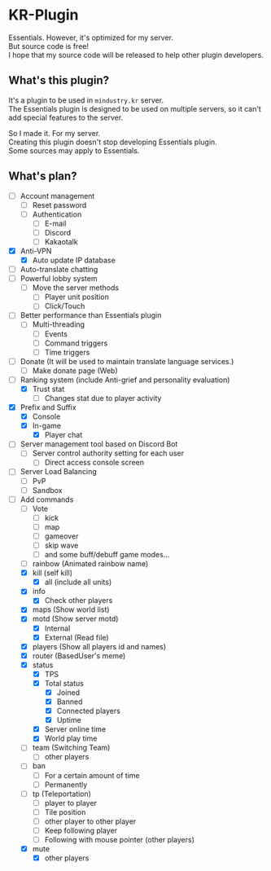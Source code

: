 # KR-Plugin
Essentials. However, it's optimized for my server.<br>
But source code is free!<br>
I hope that my source code will be released to help other plugin developers.

## What's this plugin?
It's a plugin to be used in ``mindustry.kr`` server.<br>
The Essentials plugin is designed to be used on multiple servers, so it can't add special features to the server.

So I made it. For my server.<br>
Creating this plugin doesn't stop developing Essentials plugin.<br>
Some sources may apply to Essentials.

## What's plan?
- [ ] Account management
  - [ ] Reset password
  - [ ] Authentication
    - [ ] E-mail
    - [ ] Discord
    - [ ] Kakaotalk
- [x] Anti-VPN
  - [x] Auto update IP database
- [ ] Auto-translate chatting
- [ ] Powerful lobby system
  - [ ] Move the server methods
    - [ ] Player unit position
    - [ ] Click/Touch
- [ ] Better performance than Essentials plugin
  - [ ] Multi-threading
    - [ ] Events
    - [ ] Command triggers
    - [ ] Time triggers
- [ ] Donate (It will be used to maintain translate language services.)
  - [ ] Make donate page (Web)
- [ ] Ranking system (include Anti-grief and personality evaluation)
  - [x] Trust stat
    - [ ] Changes stat due to player activity
- [x] Prefix and Suffix
  - [x] Console
  - [x] In-game
    - [x] Player chat
- [ ] Server management tool based on Discord Bot
  - [ ] Server control authority setting for each user
    - [ ] Direct access console screen
- [ ] Server Load Balancing
  - [ ] PvP
  - [ ] Sandbox
- [ ] Add commands
  - [ ] Vote
    - [ ] kick
    - [ ] map
    - [ ] gameover
    - [ ] skip wave
    - [ ] and some buff/debuff game modes...
  - [ ] rainbow (Animated rainbow name)
  - [x] kill (self kill)
    - [x] all (include all units)
  - [x] info
    - [x] Check other players
  - [x] maps (Show world list)
  - [x] motd (Show server motd)
    - [x] Internal
    - [x] External (Read file)
  - [x] players (Show all players id and names)
  - [x] router (BasedUser's meme)
  - [x] status
    - [x] TPS
    - [x] Total status
      - [x] Joined
      - [x] Banned
      - [x] Connected players
      - [x] Uptime
    - [x] Server online time
    - [x] World play time
  - [ ] team (Switching Team)
    - [ ] other players
  - [ ] ban
    - [ ] For a certain amount of time
    - [ ] Permanently
  - [ ] tp (Teleportation)
    - [ ] player to player
    - [ ] Tile position
    - [ ] other player to other player
    - [ ] Keep following player
    - [ ] Following with mouse pointer (other players)
  - [x] mute
    - [x] other players